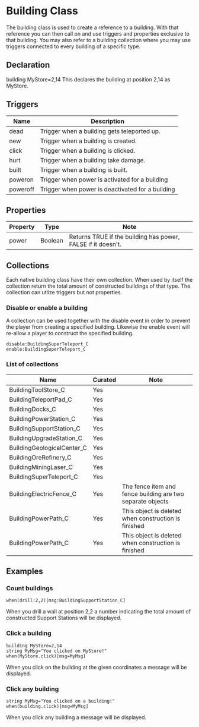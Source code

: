 # Building Class
The building class is used to create a reference to a building. With that reference you can then call on and use triggers and properties exclusive to that building. You may also refer to a building collection where you may use triggers connected to every building of a specific type.

## Declaration 
building MyStore=2,14
This declares the building at position 2,14 as MyStore.

## Triggers

|Name|Description|
|---|---|
|dead|Trigger when a building gets teleported up.|
|new|Trigger when a building is created.|
|click|Trigger when a building is clicked.|
|hurt|Trigger when a building take damage.|
|built|Trigger when a building is built.|
|poweron|Trigger when power is activated for a building|
|poweroff|Trigger when power is deactivated for a building|

## Properties

|Property|Type|Note|
|---|---|---|
|power|Boolean|Returns TRUE if the building has power, FALSE if it doesn't.|


## Collections 
Each native building class have their own collection. When used by itself the collection return the total amount of constructed buildings of that type. The collection can utlize triggers but not properties.

### Disable or enable a building
A collection can be used together with the disable event in order to prevent the player from creating a specified building. Likewise the enable event will re-allow a player to construct the specified building.

	disable:BuildingSuperTeleport_C
	enable:BuildingSuperTeleport_C

### List of collections

|Name|Curated|Note|
|---|---|---|
|BuildingToolStore_C|Yes||
|BuildingTeleportPad_C|Yes||
|BuildingDocks_C|Yes||
|BuildingPowerStation_C|Yes||
|BuildingSupportStation_C|Yes||
|BuildingUpgradeStation_C|Yes||
|BuildingGeologicalCenter_C|Yes||
|BuildingOreRefinery_C|Yes||
|BuildingMiningLaser_C|Yes||
|BuildingSuperTeleport_C|Yes||
|BuildingElectricFence_C|Yes|The fence item and fence building are two separate objects|
|BuildingPowerPath_C|Yes|This object is deleted when construction is finished|
|BuildingPowerPath_C|Yes|This object is deleted when construction is finished|

## Examples
### Count buildings

	when(drill:2,2)[msg:BuildingSupportStation_C]
When you drill a wall at position 2,2 a number indicating the total amount of constructed Support 	Stations will be displayed.

### Click a building

	building MyStore=2,14
	string MyMsg="You clicked on MyStore!"
	when(MyStore.click)[msg=MyMsg]

When you click on the building at the given coordinates a message will be displayed.

### Click any building

	string MyMsg="You clicked on a building!"
	when(building.click)[msg=MyMsg]

When you click any building a message will be displayed.